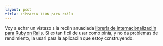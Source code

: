 ```yaml
---
layout: post
title: Librer!a I18N para rails
---
```


Voy a echar un vistazo a la reci!n anunciada <a href="http://dev.digitpaint.nl/projects/mll">librer!a de internacionalizaci!n para Ruby on Rails</a>. Si es tan f!cil de usar como pinta, y no da problemas de rendimiento, la usar! para la aplicaci!n que estoy construyendo.
